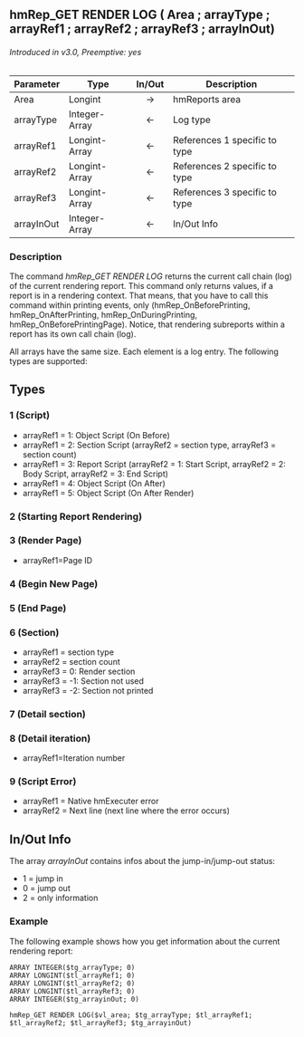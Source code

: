## hmRep_GET RENDER LOG ( Area ; arrayType ; arrayRef1 ; arrayRef2 ; arrayRef3 ; arrayInOut)
###### Introduced in v3.0, Preemptive: yes

|Parameter|Type|In/Out|Description
|---|---|:---:|---
|Area|Longint|→|hmReports area
|arrayType|Integer-Array|←|Log type
|arrayRef1|Longint-Array|←|References 1 specific to type
|arrayRef2|Longint-Array|←|References 2 specific to type
|arrayRef3|Longint-Array|←|References 3 specific to type
|arrayInOut|Integer-Array|←|In/Out Info

### Description
The command *hmRep_GET RENDER LOG* returns the current call chain (log) of the current rendering report.
This command only returns values, if a report is in a rendering context. That means, that you have to call this command within printing events, only (hmRep_OnBeforePrinting, hmRep_OnAfterPrinting, hmRep_OnDuringPrinting, hmRep_OnBeforePrintingPage).
Notice, that rendering subreports within a report has its own call chain (log).

All arrays have the same size. Each element is a log entry.
The following types are supported:

## Types
### 1 (Script)

* arrayRef1 = 1: Object Script (On Before)
* arrayRef1 = 2: Section Script (arrayRef2 = section type, arrayRef3 = section count)
* arrayRef1 = 3: Report Script (arrayRef2 = 1: Start Script, arrayRef2 = 2: Body Script, arrayRef2 = 3: End Script)
* arrayRef1 = 4: Object Script (On After)
* arrayRef1 = 5: Object Script (On After Render)

### 2 (Starting Report Rendering)
### 3 (Render Page)

* arrayRef1=Page ID

### 4 (Begin New Page)
### 5 (End Page)
### 6 (Section)

* arrayRef1 = section type
* arrayRef2 = section count
* arrayRef3 = 0: Render section
* arrayRef3 = -1: Section not used
* arrayRef3 = -2: Section not printed

### 7 (Detail section)
### 8 (Detail iteration)

* arrayRef1=Iteration number

### 9 (Script Error)

* arrayRef1 = Native hmExecuter error
* arrayRef2 = Next line (next line where the error occurs)

## In/Out Info
The array *arrayInOut* contains infos about the jump-in/jump-out status:

* 1 = jump in
* 0 = jump out
* 2 = only information

### Example
The following example shows how you get information about the current rendering report:

```4d
ARRAY INTEGER($tg_arrayType; 0)
ARRAY LONGINT($tl_arrayRef1; 0)
ARRAY LONGINT($tl_arrayRef2; 0)
ARRAY LONGINT($tl_arrayRef3; 0)
ARRAY INTEGER($tg_arrayinOut; 0)

hmRep_GET RENDER LOG($vl_area; $tg_arrayType; $tl_arrayRef1; $tl_arrayRef2; $tl_arrayRef3; $tg_arrayinOut)
```
